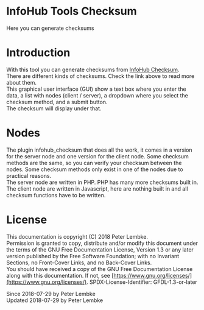 # InfoHub Tools Checksum

Here you can generate checksums

# Introduction

With this tool you can generate checksums from [InfoHub Checksum](plugin,infohub_checksum).  
There are different kinds of checksums. Check the link above to read more about them.  
This graphical user interface (GUI) show a text box where you enter the data, a list with nodes (client / server), a
dropdown where you select the checksum method, and a submit button.  
The checksum will display under that.

# Nodes

The plugin infohub_checksum that does all the work, it comes in a version for the server node and one version for the
client node. Some checksum methods are the same, so you can verify your checksum between the nodes. Some checksum
methods only exist in one of the nodes due to practical reasons.  
The server node are written in PHP. PHP has many more checksums built in. The client node are written in Javascript,
here are nothing built in and all checksum functions have to be written.

# License

This documentation is copyright (C) 2018 Peter Lembke.  
Permission is granted to copy, distribute and/or modify this document under the terms of the GNU Free Documentation
License, Version 1.3 or any later version published by the Free Software Foundation; with no Invariant Sections, no
Front-Cover Links, and no Back-Cover Links.  
You should have received a copy of the GNU Free Documentation License along with this documentation. If not,
see [https://www.gnu.org/licenses/](https://www.gnu.org/licenses/). SPDX-License-Identifier: GFDL-1.3-or-later

Since 2018-07-29 by Peter Lembke  
Updated 2018-07-29 by Peter Lembke  
